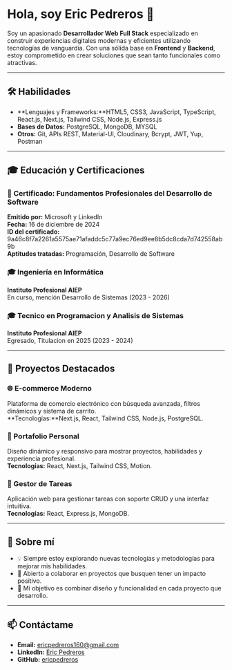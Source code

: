 # Hola, soy Eric Pedreros 👋

Soy un apasionado **Desarrollador Web Full Stack** especializado en construir experiencias digitales modernas y eficientes utilizando tecnologías de vanguardia. Con una sólida base en **Frontend** y **Backend**, estoy comprometido en crear soluciones que sean tanto funcionales como atractivas.

---

## 🛠️ Habilidades
- **Lenguajes y Frameworks:**HTML5, CSS3, JavaScript, TypeScript, React.js, Next.js, Tailwind CSS, Node.js, Express.js
- **Bases de Datos:** PostgreSQL, MongoDB, MYSQL
- **Otros:** Git, APIs REST, Material-UI, Cloudinary, Bcrypt, JWT, Yup, Postman

---

## 🎓 Educación y Certificaciones
### 📜 Certificado: Fundamentos Profesionales del Desarrollo de Software
**Emitido por:** Microsoft y LinkedIn  
**Fecha:** 16 de diciembre de 2024  
**ID del certificado:** 9a46c8f7a2261a5575ae71afaddc5c77a9ec76ed9ee8b5dc8cda7d742558ab9b  
**Aptitudes tratadas:** Programación, Desarrollo de Software  

### 🎓 Ingeniería en Informática
**Instituto Profesional AIEP**  
En curso, mención Desarrollo de Sistemas (2023 - 2026)

### 🎓 Tecnico en Programacion y Analisis de Sistemas
**Instituto Profesional AIEP**  
Egresado, Titulacion en 2025 (2023 - 2024)

---

## 🚀 Proyectos Destacados
### 🌐 E-commerce Moderno
Plataforma de comercio electrónico con búsqueda avanzada, filtros dinámicos y sistema de carrito.  
**Tecnologías:**Next.js, React, Tailwind CSS, Node.js, PostgreSQL.

### 📁 Portafolio Personal
Diseño dinámico y responsivo para mostrar proyectos, habilidades y experiencia profesional.  
**Tecnologías:** React, Next.js, Tailwind CSS, Motion.

### 📝 Gestor de Tareas
Aplicación web para gestionar tareas con soporte CRUD y una interfaz intuitiva.  
**Tecnologías:** React, Express.js, MongoDB.

---

## 🌟 Sobre mí
- 💡 Siempre estoy explorando nuevas tecnologías y metodologías para mejorar mis habilidades.
- 🤝 Abierto a colaborar en proyectos que busquen tener un impacto positivo.
- 🎯 Mi objetivo es combinar diseño y funcionalidad en cada proyecto que desarrollo.

---

## 📫 Contáctame
- **Email:** [ericpedreros160@gmail.com](mailto:ericpedreros160@gmail.com)
- **LinkedIn:** [Eric Pedreros](https://www.linkedin.com/in/e-p-u/)
- **GitHub:** [ericpedreros](https://github.com/ericpedreros)
